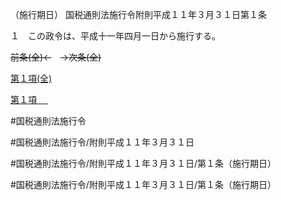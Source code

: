 （施行期日）
国税通則法施行令附則平成１１年３月３１日第１条

１　この政令は、平成十一年四月一日から施行する。

~~前条(全)←~~　~~→次条(全)~~

[第１項(全)](国税通則法施行＿令附則平成１１年３月３１日第１条第１項_.md)  

[第１項 　 ](国税通則法施行＿令附則平成１１年３月３１日第１条第１項.md)  

#国税通則法施行令

#国税通則法施行令/附則平成１１年３月３１日

#国税通則法施行令/附則平成１１年３月３１日/第１条（施行期日）

#国税通則法施行令/附則平成１１年３月３１日/第１条（施行期日）

